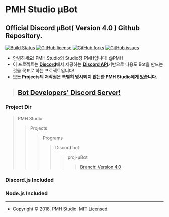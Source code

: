 PMH Studio μBot
================
Official Discord μBot( Version 4.0 ) Github Repository.
--------------------------------------------------------------
[![Build Status](https://travis-ci.org/PMHStudio/DiscordMuBot.svg?branch=%CE%BCBot-ver4)](https://travis-ci.org/PMHStudio/DiscordMuBot)
[![GitHub license](https://img.shields.io/github/license/PMHStudio/DiscordMuBot.svg)](https://github.com/PMHStudio/DiscordMuBot/blob/%CE%BCBot-ver4/LICENSE)
[![GitHub forks](https://img.shields.io/github/forks/PMHStudio/DiscordMuBot.svg)](https://github.com/PMHStudio/DiscordMuBot/network)
[![GitHub issues](https://img.shields.io/github/issues/PMHStudio/DiscordMuBot.svg)](https://github.com/PMHStudio/DiscordMuBot/issues)


- 안녕하세요! PMH Studio의 Studio장 PMH입니다! @PMH
- 이 프로젝트는 [**Discord**](https://discordapp.com)에서 제공하는 [**Discord API**](https://discordapp.com/developers/)기반으로 다용도 Bot을 만드는것을 목표로 하는 프로젝트입니다!
- **모든 Projects의 저작권은 특별히 명시되지 않는한 PMH Studio에게 있습니다.**


> ## [**Bot Developers' Discord Server!**](https://discord.gg/kEnspqB)

### Project Dir
> PMH Studio
>> Projects
>>> Programs
>>>> Discord bot
>>>>> proj-μBot
>>>>>> [Branch: Version 4.0](https://github.com/PMHStudio/DiscordMuBot/branches)

### Discord.js Included
### Node.js Included

-------------------------------------------------------------

- Copyright &copy; 2018. PMH Studio. [MIT Licensed.](https://github.com/PMHStudio/DiscordMuBot/LICENSE)

